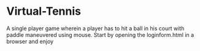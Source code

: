 # Virtual-Tennis
A single player game wherein a player has to hit a ball in his court with paddle maneuvered using mouse.
Start by opening the loginform.html in a browser and enjoy
